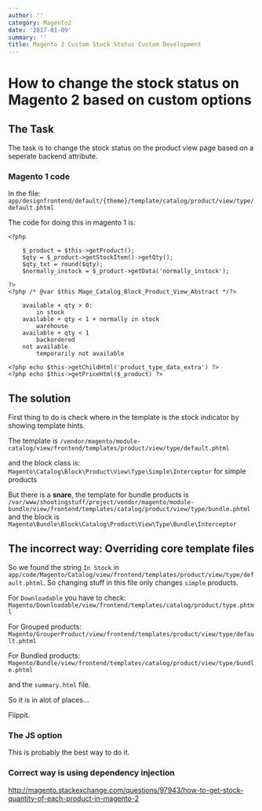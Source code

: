 ```yaml
---
author: ''
category: Magento2
date: '2017-01-09'
summary: ''
title: Magento 2 Custom Stock Status Custom Development
---
```

# How to change the stock status on Magento 2 based on custom options

## The Task

The task is to change the stock status on the product view page based on a seperate backend attribute.

### Magento 1 code

In the file: `app/designfrontend/default/{theme}/template/catalog/product/view/type/default.phtml`

The code for doing this in magento 1 is:

```
<?php

 	$_product = $this->getProduct();
	$qty = $_product->getStockItem()->getQty();
	$qty_txt = round($qty);
	$normally_instock = $_product->getData('normally_instock');

?>
<?php /* @var $this Mage_Catalog_Block_Product_View_Abstract */?>

    available + qty > 0:
        in stock
    available + qty < 1 + normally in stock
        warehouse
    available + qty < 1
        backordered
    not available
        temporarily not available

<?php echo $this->getChildHtml('product_type_data_extra') ?>
<?php echo $this->getPriceHtml($_product) ?>
```

## The solution

First thing to do is check where in the template is the stock indicator by showing template hints.

The template is `/vendor/magento/module-catalog/view/frontend/templates/product/view/type/default.phtml`

and the block class is: `Magento\Catalog\Block\Product\View\Type\Simple\Interceptor` for simple products

But there is a **snare**, the template for bundle products is `/var/www/shootingstuff/project/vendor/magento/module-bundle/view/frontend/templates/catalog/product/view/type/bundle.phtml` and the block is `Magento\Bundle\Block\Catalog\Product\View\Type\Bundle\Interceptor`

## The incorrect way: Overriding core template files

So we found the string `In Stock` in `app/code/Magento/Catalog/view/frontend/templates/product/view/type/default.phtml`. So changing stuff in this file only changes `simple` products.

For `Downloadable` you have to check: `Magento/Downloadable/view/frontend/templates/catalog/product/type.phtml`

For Grouped products: `Magento/GrouperProduct/view/frontend/templates/product/view/type/default.phtml`

For Bundled products:
`Magento/Bundle/view/frontend/templates/catalog/product/view/type/bundle.phtml`

and the `summary.html` file.

So it is in alot of places...

Flippit.

### The JS option

This is probably the best way to do it.

### Correct way is using dependency injection

http://magento.stackexchange.com/questions/97943/how-to-get-stock-quantity-of-each-product-in-magento-2
